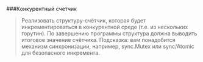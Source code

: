 ###Конкурентный счетчик
> Реализовать структуру-счётчик, которая будет инкрементироваться в конкурентной среде (т.е. из нескольких горутин). По завершению программы структура должна выводить итоговое значение счётчика.
> Подсказка: вам понадобится механизм синхронизации, например, sync.Mutex или sync/Atomic для безопасного инкремента.